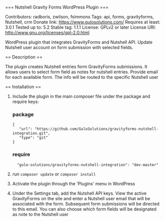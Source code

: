 === Nutshell Gravity Forms WordPress Plugin ===

Contributors: radboris, zwilson, fsimmons
Tags: api, forms, gravityforms, Nutshell, crm
Donate link: https://www.gulosolutions.com/
Requires at least: 3.0.1
Tested up to: 5.2
Stable tag: 1.1.1
License: GPLv2 or later
License URI: http://www.gnu.org/licenses/gpl-2.0.html

WordPress plugin that integrates GravityForms and Nutshell API. Update Nutshell user account on form submission with selected fields.

== Description ==

The plugin creates Nutshell entries form GravityForms submissions. It allows users to select form field as notes for nutshell entries. Provide email for each available form. The info will be routed to the specific Nutshell user

== Installation ==

1. Include the plugin in the main composer file under the package and require keys:
   ### package
   ```
   {
      "url": "https://github.com/GuloSolutions/gravityforms-nutshell-integration.git",
      "type": "git"
   }
   ```

   ### require
   ```
     "gulo-solutions/gravityforms-nutshell-integration": "dev-master"
   ```
1. run `composer update` or `composer install`
1. Activate the plugin through the 'Plugins' menu in WordPress
1. Under the Settings tab, add the Nutshell API keys. View the active GravityForms on the site and enter a Nutshell user email  that will be associated with the form. Subsequent form submissions will be directed to this email. You can also choose which form fields will be designated as note to the Nutshell user
